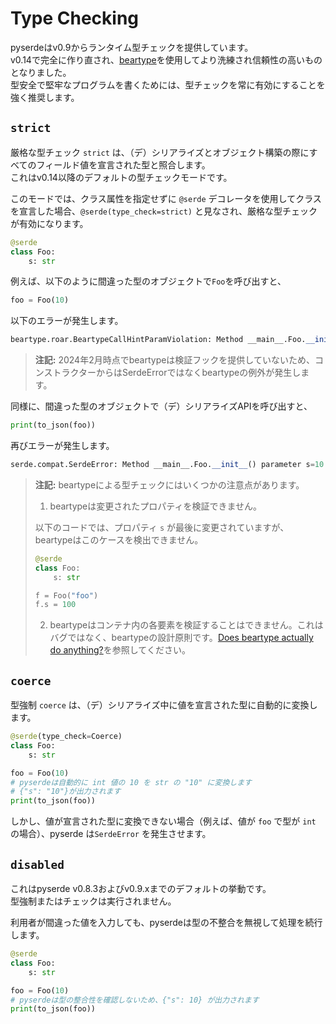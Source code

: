 # Type Checking

pyserdeはv0.9からランタイム型チェックを提供しています。  
v0.14で完全に作り直され、[beartype](https://github.com/beartype/beartype)を使用してより洗練され信頼性の高いものとなりました。  
型安全で堅牢なプログラムを書くためには、型チェックを常に有効にすることを強く推奨します。

## `strict`

厳格な型チェック `strict` は、（デ）シリアライズとオブジェクト構築の際にすべてのフィールド値を宣言された型と照合します。  
これはv0.14以降のデフォルトの型チェックモードです。

このモードでは、クラス属性を指定せずに `@serde` デコレータを使用してクラスを宣言した場合、`@serde(type_check=strict)` と見なされ、厳格な型チェックが有効になります。

```python
@serde
class Foo:
    s: str
```

例えば、以下のように間違った型のオブジェクトで`Foo`を呼び出すと、
```python
foo = Foo(10)
```

以下のエラーが発生します。
```python
beartype.roar.BeartypeCallHintParamViolation: Method __main__.Foo.__init__() parameter s=10 violates type hint <class 'str'>, as int 10 not instance of str.
```

> **注記:** 2024年2月時点でbeartypeは検証フックを提供していないため、コンストラクターからはSerdeErrorではなくbeartypeの例外が発生します。

同様に、間違った型のオブジェクトで（デ）シリアライズAPIを呼び出すと、

```python
print(to_json(foo))
```

再びエラーが発生します。

```python
serde.compat.SerdeError: Method __main__.Foo.__init__() parameter s=10 violates type hint <class 'str'>, as int 10 not instance of str.
```

> **注記:** beartypeによる型チェックにはいくつかの注意点があります。
>
> 1. beartypeは変更されたプロパティを検証できません。
>
>   以下のコードでは、プロパティ `s` が最後に変更されていますが、beartypeはこのケースを検出できません。
>   ```python
>   @serde
>   class Foo:
>       s: str
>
>   f = Foo("foo")
>   f.s = 100
>   ```
>
> 2. beartypeはコンテナ内の各要素を検証することはできません。これはバグではなく、beartypeの設計原則です。[Does beartype actually do anything?](https://beartype.readthedocs.io/en/latest/faq/#faq-o1)を参照してください。

## `coerce`

型強制 `coerce` は、（デ）シリアライズ中に値を宣言された型に自動的に変換します。

```python
@serde(type_check=Coerce)
class Foo:
    s: str

foo = Foo(10)
# pyserdeは自動的に int 値の 10 を str の "10" に変換します
# {"s": "10"}が出力されます
print(to_json(foo))
```

しかし、値が宣言された型に変換できない場合（例えば、値が `foo` で型が `int` の場合）、pyserde は`SerdeError` を発生させます。

## `disabled`

これはpyserde v0.8.3およびv0.9.xまでのデフォルトの挙動です。  
型強制またはチェックは実行されません。

利用者が間違った値を入力しても、pyserdeは型の不整合を無視して処理を続行します。

```python
@serde
class Foo:
    s: str

foo = Foo(10)
# pyserdeは型の整合性を確認しないため、{"s": 10} が出力されます
print(to_json(foo))
```

